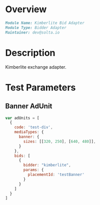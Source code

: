 # Overview

```markdown
Module Name: Kimberlite Bid Adapter
Module Type: Bidder Adapter
Maintainer: dev@solta.io
```

# Description

Kimberlite exchange adapter.

# Test Parameters

## Banner AdUnit

```javascript
var adUnits = [
  {
    code: 'test-div',
    mediaTypes: {
      banner: {
        sizes: [[320, 250], [640, 480]],
      }
    },
    bids: [
      {
        bidder: "kimberlite",
        params: {
          placementId: 'testBanner'
        }
      }
    ]
  }
]
```
